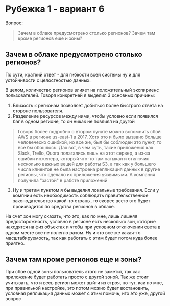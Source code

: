 ﻿# Рубежка 1 - вариант 6
Вопрос:
> Зачем в облаке предусмотрено столько регионов? Зачем там кроме регионов еще и зоны?

## Зачем в облаке предусмотрено столько регионов?

По сути, краткий ответ - для гибкости всей системы ну и для устойчивости с целостностью данных.

В целом, количество регионов влияет на положительный экспириенс пользователей. Говоря конкретней я выделил 3 основных причины:
1. Близость к регионам позволяет добиться более быстрого ответа на стороне пользователя.
2. Разделение ресурсов между ними, чтобы условно если появился баг в одном регионе, то он никак не повлиял на другой
> Говоря более подробно о втором пункте можно вспомнить сбой AWS в регионе us-east-1 в 2017. Хотя это и было вызвано больше человеческо ошибкой, но все же, был бы соблюден это пункт, то все бы обошлось. Дак вот, в чем суть, такие приложения как Slack, Trello, Quora полагались лишь на этот сервер, а из-за ошибки инженера, который что-то там натыкал и отключил несколько важных вещей для работы S3, а так как у большего числа клиентов не была настроена репликация данных в другие регионы, что сделало их приложения уязвимыми. А компания получила "застой" в работе приложений
3. Ну и третим пунктом я бы выделил локальные требования. Если у компнии есть необходимость соблюдать правительственное законодательство какой-то страны, то скорее всего это будет производится по средства регионов в облаке.

На счет зон могу сказать, что это, как по мне, лишь лишняя предосторожность, условно в регионе есть несколько зон, которые находятся на физ объектах и чтобы при условном отключении света в одном месте все не полегло разом. Ну и это все же какая-то масштабируемость, так как работать с этим будет потом куда более приятно.

## Зачем там кроме регионов еще и зоны?
При сбое одной зоны пользователь этого не заметит, так как приложение будет работать просто с другой зоной. Так же стоит учитывать, что и весь регион может выйти из строя, но тут, как по мне, при правильной настройке, это потом можно будет востановить, условная репликация данных может с этим помочь, нго это уже, другой вопрос

